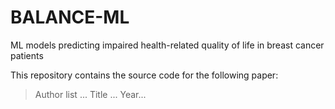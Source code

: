 # BALANCE-ML
ML models predicting impaired health-related quality of life in breast cancer patients 

This repository contains the source code for the following paper:

> Author list ... Title ... Year... 

